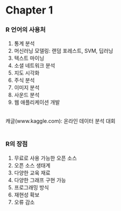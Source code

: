 # Chapter 1

### R 언어의 사용처
  1) 통계 분석<br>
  2) 머신러닝 모델링: 랜덤 포레스트, SVM, 딥러닝<br>
  3) 텍스트 마이닝<br>
  4) 소셜 네트워크 분석<br>
  5) 지도 시각화<br>
  6) 주식 분석<br>
  7) 이미지 분석<br>
  8) 사운드 분석<br>
  9) 웹 애플리케이션 개발<br>
  <br>
  캐글(www.kaggle.com): 온라인 데이터 분석 대회<br>
  <br>
  
### R의 장점
  1) 무료로 사용 가능한 오픈 소스<br>
  2) 오픈 소스 생태계<br>
  3) 다양한 교육 재료<br>
  4) 다양한 그래프 구현 가능<br>
  5) 프로그래밍 방식<br>
  6) 재현성 확보<br>
  7) 오류 감소<br>
